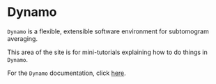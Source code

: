 # Dynamo

`Dynamo` is a flexible, extensible software environment for subtomogram averaging.

This area of the site is for mini-tutorials explaining how to do things in `Dynamo`.

For the `Dynamo` documentation, click 
[here](https://wiki.dynamo.biozentrum.unibas.ch/w/index.php/Main_Page).
